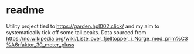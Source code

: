 # readme
Utility project tied to https://garden.hpl002.click/ and my aim to systematically tick off some tall peaks.
Data sourced from https://no.wikipedia.org/wiki/Liste_over_fjelltopper_i_Norge_med_prim%C3%A6rfaktor_30_meter_pluss
